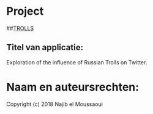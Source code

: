 # Project

##[TROLLS](https://Najibit.github.io/Programming-Project/)

## Titel van applicatie:

Exploration of the influence of Russian Trolls on Twitter.

# Naam en auteursrechten:

Copyright (c) 2018 Najib el Moussaoui
